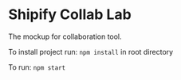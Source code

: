 # Shipify Collab Lab

The mockup for collaboration tool.

To install project run:
`npm install` in root directory

To run:
`npm start`
